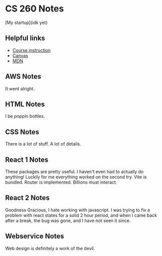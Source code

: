 # CS 260 Notes

[My startup](idk yet)

## Helpful links

- [Course instruction](https://github.com/webprogramming260)
- [Canvas](https://byu.instructure.com)
- [MDN](https://developer.mozilla.org)

## AWS Notes

It went alright.

## HTML Notes

I be poppin bottles.

## CSS Notes

There is a lot of stuff. A lot of details.

## React 1 Notes

These packages are pretty useful. I haven't even had to actually do anything! Luckily for me everything worked on the second try. Vite is bundled. Router is implemented. Billions must interact.

## React 2 Notes

Goodness Gracious, I hate working with javascript. I was trying to fix a problem with react states for a solid 2 hour period, and when I came back after a break, the bug was gone, and I have not seen it since.

## Webservice Notes

Web design is definitely a work of the devil.